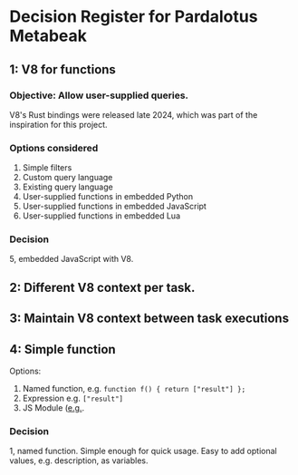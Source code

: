 # Decision Register for Pardalotus Metabeak

## 1: V8 for functions

### Objective: Allow user-supplied queries.

V8's Rust bindings were released late 2024, which was part of the inspiration for this project.

### Options considered

1. Simple filters
2. Custom query language
3. Existing query language
4. User-supplied functions in embedded Python
5. User-supplied functions in embedded JavaScript
7. User-supplied functions in embedded Lua

### Decision

5, embedded JavaScript with V8.

## 2: Different V8 context per task.

## 3: Maintain V8 context between task executions

## 4: Simple function

Options:

1. Named function, e.g. `function f() { return ["result"] };`
2. Expression e.g. `["result"]`
3. JS Module ([e.g.](https://developer.mozilla.org/en-US/docs/Web/JavaScript/Guide/Modules).

### Decision

1, named function. Simple enough for quick usage. Easy to add optional values, e.g. description, as variables.
